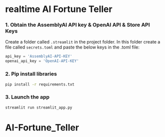 # realtime AI Fortune Teller

### 1. Obtain the AssemblyAI API key & OpenAI API & Store API Keys
Create a folder called `.streamlit` in the project folder. In this folder create a file called `secrets.toml` and paste the below keys in the .toml file:

```python
api_key = 'AssemblyAI-API-KEY'
openai_api_key = 'OpenAI-API-KEY'
```

###  2. Pip install libraries
```bash
pip install -r requirements.txt
```

###  3. Launch the app

```bash
streamlit run streamlit_app.py
```
# AI-Fortune_Teller
